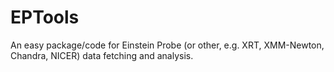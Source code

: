 # EPTools
An easy package/code for Einstein Probe (or other, e.g. XRT, XMM-Newton, Chandra, NICER) data fetching and analysis. 
